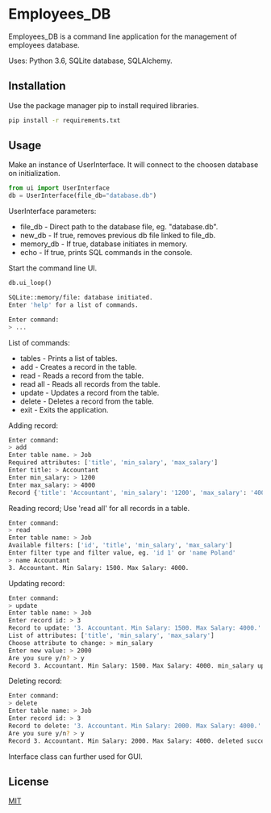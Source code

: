 # Employees_DB

Employees_DB is a command line application for the management of employees database. 

Uses:
Python 3.6,
SQLite database,
SQLAlchemy.

## Installation

Use the package manager pip to install required libraries.

```bash
pip install -r requirements.txt
```

## Usage

Make an instance of UserInterface. It will connect to the choosen database on initialization.
```python
from ui import UserInterface
db = UserInterface(file_db="database.db")
```
UserInterface parameters:
- file_db - Direct path to the database file, eg. "database.db".
- new_db - If true, removes previous db file linked to file_db.
- memory_db - If true, database initiates in memory.
- echo - If true, prints SQL commands in the console.

Start the command line UI.
```python
db.ui_loop()
```
```bash
SQLite::memory/file: database initiated.
Enter 'help' for a list of commands.

Enter command:
> ...
```

List of commands:
- tables - Prints a list of tables.
- add - Creates a record in the table.
- read - Reads a record from the table.
- read all - Reads all records from the table.
- update - Updates a record from the table.
- delete - Deletes a record from the table.
- exit - Exits the application.

Adding record:
```bash
Enter command:
> add
Enter table name. > Job
Required attributes: ['title', 'min_salary', 'max_salary']
Enter title: > Accountant
Enter min_salary: > 1200
Enter max_salary: > 4000
Record {'title': 'Accountant', 'min_salary': '1200', 'max_salary': '4000'} added to Job table.
```

Reading record; Use 'read all' for all records in a table.
```bash
Enter command:
> read
Enter table name: > Job
Available filters: ['id', 'title', 'min_salary', 'max_salary']
Enter filter type and filter value, eg. 'id 1' or 'name Poland'
> name Accountant
3. Accountant. Min Salary: 1500. Max Salary: 4000.
```

Updating record:
```bash
Enter command:
> update
Enter table name: > Job
Enter record id: > 3
Record to update: '3. Accountant. Min Salary: 1500. Max Salary: 4000.'
List of attributes: ['title', 'min_salary', 'max_salary']
Choose attribute to change: > min_salary
Enter new value: > 2000
Are you sure y/n? > y
Record 3. Accountant. Min Salary: 1500. Max Salary: 4000. min_salary updated to '2000'.
```

Deleting record:
```bash
Enter command:
> delete
Enter table name: > Job
Enter record id: > 3
Record to delete: '3. Accountant. Min Salary: 2000. Max Salary: 4000.'
Are you sure y/n? > y
Record 3. Accountant. Min Salary: 2000. Max Salary: 4000. deleted successfully.
```

Interface class can further used for GUI.

## License

[MIT](https://choosealicense.com/licenses/mit/)

























